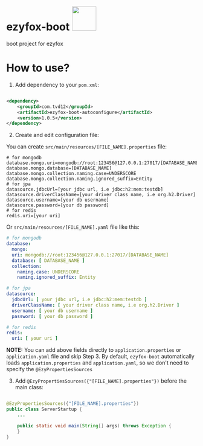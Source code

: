 # ezyfox-boot <img src="https://github.com/youngmonkeys/ezyfox-boot/blob/master/logo.png" width="64" />

boot project for ezyfox

# How to use?

1. Add dependency to your `pom.xml`:

```xml

<dependency>
    <groupId>com.tvd12</groupId>
    <artifactId>ezyfox-boot-autoconfigure</artifactId>
    <version>1.0.5</version>
</dependency>
```

2. Create and edit configuration file:

You can create `src/main/resources/[FILE_NAME].properties` file:

```properties
# for mongodb
database.mongo.uri=mongodb://root:123456@127.0.0.1:27017/[DATABASE_NAME]
database.mongo.database=[DATABASE_NAME]
database.mongo.collection.naming.case=UNDERSCORE
database.mongo.collection.naming.ignored_suffix=Entity
# for jpa
datasource.jdbcUrl=[your jdbc url, i.e jdbc:h2:mem:testdb]
datasource.driverClassName=[your driver class name, i.e org.h2.Driver]
datasource.username=[your db username]
datasource.password=[your db password]
# for redis
redis.uri=[your uri]
```

Or `src/main/resources/[FILE_NAME].yaml` file like this:

```yaml
# for mongodb
database:
  mongo:
  uri: mongodb://root:123456@127.0.0.1:27017/[DATABASE_NAME]
  database: [ DATABASE_NAME ]
  collection:
    naming.case: UNDERSCORE
    naming.ignored_suffix: Entity

# for jpa
datasource:
  jdbcUrl: [ your jdbc url, i.e jdbc:h2:mem:testdb ]
  driverClassName: [ your driver class name, i.e org.h2.Driver ]
  username: [ your db username ]
  password: [ your db password ]

# for redis
redis:
  uri: [ your uri ]
```

**NOTE:** You can add above fields directly to `application.properties` or `application.yaml` file and skip Step 3. By
default, `ezyfox-boot` automatically loads `application.properties` and `application.yaml`, so we don't need to specify
the `@EzyPropertiesSources`

3. Add `@EzyPropertiesSources({"[FILE_NAME].properties"})` before the main class:

```java

@EzyPropertiesSources({"[FILE_NAME].properties"})
public class ServerStartup {  
	...

    public static void main(String[] args) throws Exception {
    }
}
```

